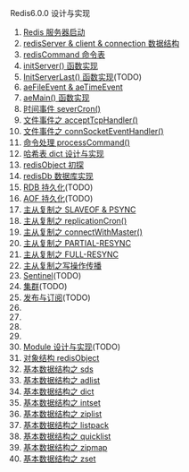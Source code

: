 Redis6.0.0 设计与实现
1. [Redis 服务器启动](./redis-server-start.md)
1. [redisServer & client & connection 数据结构](./redisServer.md)
1. [redisCommand 命令表](./redisCommand.md)
1. [initServer() 函数实现](./initServer.md)
1. [InitServerLast() 函数实现](./.md)(TODO)
1. [aeFileEvent & aeTimeEvent](./event.md)
1. [aeMain() 函数实现](./aeMain.md)
1. [时间事件 severCron()](./time-event-severCron.md)
1. [文件事件之 acceptTcpHandler()](./acceptTcpHandler.md)
1. [文件事件之 connSocketEventHandler()](./connSocketEventHandler.md)
1. [命令处理 processCommand()](./processCommand.md)
1. [哈希表 dict 设计与实现](./dict.md)
1. [redisObject 初探](./redisObject-basic.md)
1. [redisDb 数据库实现](./redisDb.md)
1. [RDB 持久化](./.md)(TODO)
1. [AOF 持久化](./.md)(TODO)
1. [主从复制之 SLAVEOF & PSYNC](./replication-slaveof-psync.md)
1. [主从复制之 replicationCron()](./replicationCron.md)
1. [主从复制之 connectWithMaster()](./connectWithMaster.md)
1. [主从复制之 PARTIAL-RESYNC](./partial-resync.md)
1. [主从复制之 FULL-RESYNC](./full-resync.md)
1. [主从复制之写操作传播](./write-propagate.md)
1. [Sentinel](./.md)(TODO)
1. [集群](./.md)(TODO)
1. [发布与订阅](./.md)(TODO)
1. [](./.md)
1. [](./.md)
1. [](./.md)
1. [](./.md)
1. [Module 设计与实现](./module.md)(TODO)
1. [对象结构 redisObject](./redisObject.md)
1. [基本数据结构之 sds](./sds.md)
1. [基本数据结构之 adlist](./adlist.md)
1. [基本数据结构之 dict](./dict.md)
1. [基本数据结构之 intset](./intset.md)
1. [基本数据结构之 ziplist](./ziplist.md)
1. [基本数据结构之 listpack](./listpack.md)
1. [基本数据结构之 quicklist](./quicklist.md)
1. [基本数据结构之 zipmap](./zipmap.md)
1. [基本数据结构之 zset](./zset.md)